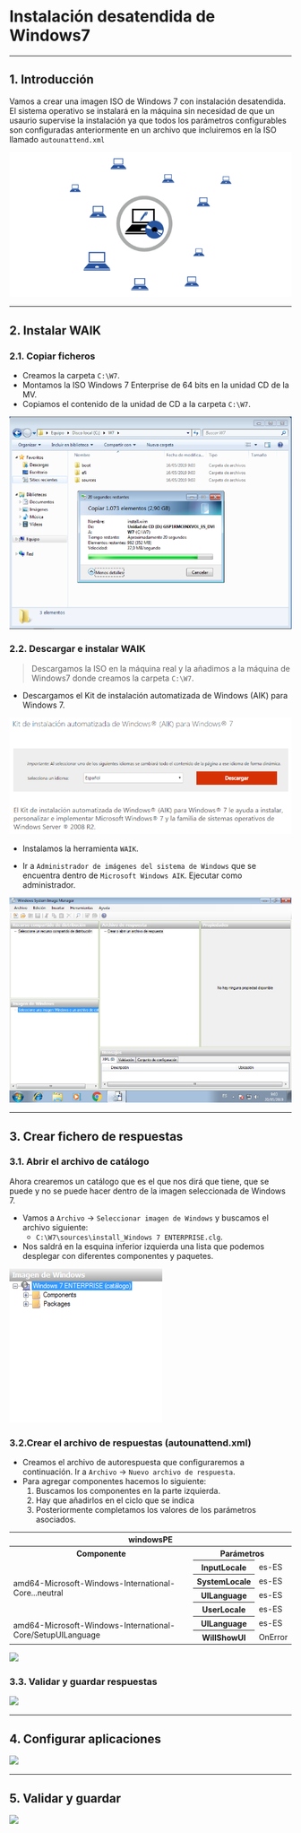 
# Instalación desatendida de Windows7

---

## 1. Introducción

Vamos a crear una imagen ISO de Windows 7 con instalación desatendida. El sistema operativo se instalará en la máquina sin necesidad de que un usaurio supervise la instalación ya que todos los parámetros configurables son configuradas anteriormente en un archivo que incluiremos en la ISO llamado `autounattend.xml`

![Instalación desatendida](./images/instalacion-desatendida.png)

---

## 2. Instalar WAIK

### 2.1. Copiar ficheros

* Creamos la carpeta `C:\W7`.
* Montamos la ISO Windows 7 Enterprise de 64 bits en la unidad CD de la MV.
* Copiamos el contenido de la unidad de CD a la carpeta `C:\W7`.

![Copiar Archivos ISO Windows7](./images/copiar-w7.png)

### 2.2. Descargar e instalar WAIK

> Descargamos la ISO en la máquina real y la añadimos a la máquina de Windows7 donde creamos la carpeta `C:\W7`.

* Descargamos el Kit de instalación automatizada de Windows (AIK) para Windows 7.

![Windows Automated Instalation Kit 1](./images/descargar-waik.png)

* Instalamos la herramienta `WAIK`.

* Ir a `Administrador de imágenes del sistema de Windows` que se encuentra dentro de `Microsoft Windows AIK`. Ejecutar como administrador.

![Administrador de imágenes del sistema de Windows](./images/waik.png)

---

## 3. Crear fichero de respuestas

### 3.1. Abrir el archivo de catálogo

Ahora crearemos un catálogo que es el que nos dirá que tiene, que se puede  y no se puede hacer dentro de la imagen seleccionada de Windows 7.

* Vamos a `Archivo` -> `Seleccionar imagen de Windows` y buscamos el archivo siguiente:
  * `C:\W7\sources\install_Windows 7 ENTERPRISE.clg`.
* Nos saldrá en la esquina inferior izquierda una lista que podemos desplegar con diferentes componentes y paquetes.

![](./images/imagen-windows.png)

### 3.2.Crear el archivo de respuestas (autounattend.xml)

* Creamos el archivo de autorespuesta que configuraremos a continuación. Ir a `Archivo` -> `Nuevo archivo de respuesta`.
* Para agregar componentes hacemos lo siguiente:
  1. Buscamos los componentes en la parte izquierda.
  2. Hay que añadirlos en el ciclo que se indica
  3. Posteriormente completamos los valores de los parámetros asociados.

<table>
  <tr>
    <th colspan="3">windowsPE</th>
  </tr>
  <tr>
    <th>Componente</th>
    <th colspan="2">Parámetros</th>
  </tr>
  <tr>
     <td rowspan="4">amd64-Microsoft-Windows-International-Core...neutral</td>
     <th>InputLocale</th>
     <td>es-ES</td>
  </tr>
  <tr>
    <th>SystemLocale</th>
    <td>es-ES</td>
  </tr>
  <tr>
    <th>UILanguage</th>
    <td>es-ES</td>
  </tr>
  <tr>
    <th>UserLocale</th>
    <td>es-ES</td>
  </tr>
  <tr>
     <td rowspan="2">amd64-Microsoft-Windows-International-Core/SetupUILanguage</td>
     <th>UILanguage</th>
     <td>es-ES</td>
  </tr>
  <tr>
    <th>WillShowUI</th>
    <td>OnError</td>
  </tr>
</table>

![](./images/.png)

### 3.3. Validar y guardar respuestas




![](./images/.png)

---

## 4. Configurar aplicaciones



![](./images/.png)

---

## 5. Validar y guardar



![](./images/.png)
